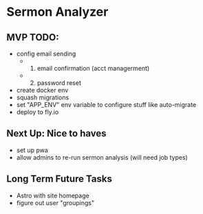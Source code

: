 # Sermon Analyzer

## MVP TODO:
* config email sending
    - 1. email confirmation (acct managerment)
    - 2. password reset
* create docker env
* squash migrations
* set "APP_ENV" env variable to configure stuff like auto-migrate
* deploy to fly.io

## Next Up: Nice to haves
* set up pwa
* allow admins to re-run sermon analysis (will need job types)

## Long Term Future Tasks
* Astro with site homepage
* figure out user "groupings"